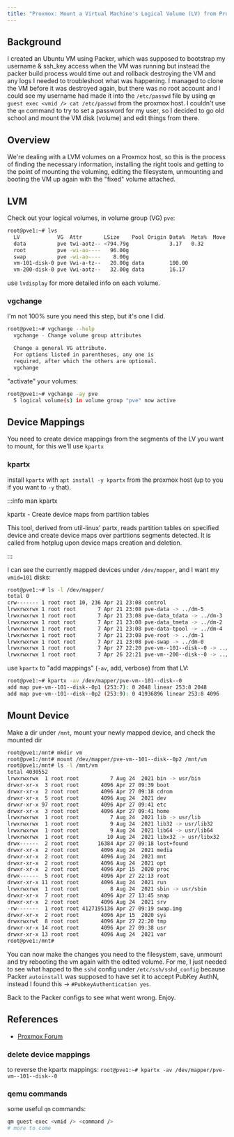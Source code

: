 ```yaml
---
title: "Proxmox: Mount a Virtual Machine's Logical Volume (LV) from Proxmox Host"
---
```


## Background

I created an Ubuntu VM using Packer, which was supposed to bootstrap my username & ssh_key access when the VM was running but instead the packer build process would time out and rollback destroying the VM and any logs I needed to troubleshoot what was happening. I managed to clone the VM before it was destroyed again, but there was no root account and I could see my username had made it into the `/etc/passwd` file by using `qm guest exec <vmid /> cat /etc/passwd` from the proxmox host. I couldn't use the `qm` command to try to set a password for my user, so I decided to go old school and mount the VM disk (volume) and edit things from there.

## Overview

We're dealing with a LVM volumes on a Proxmox host, so this is the process of finding the necessary information, installing the right tools and getting to the point of mounting the voluming, editing the filesystem, unmounting and booting the VM up again with the "fixed" volume attached.

## LVM

Check out your logical volumes, in volume group (VG) `pve`:

```bash
root@pve1:~# lvs
  LV            VG  Attr       LSize    Pool Origin Data%  Meta%  Move Log Cpy%Sync Convert
  data          pve twi-aotz-- <794.79g             3.17   0.32
  root          pve -wi-ao----   96.00g
  swap          pve -wi-ao----    8.00g
  vm-101-disk-0 pve Vwi-a-tz--   20.00g data        100.00
  vm-200-disk-0 pve Vwi-aotz--   32.00g data        16.17
```

use `lvdisplay` for more detailed info on each volume.

### vgchange

I'm not 100% sure you need this step, but it's one I did.

```bash
root@pve1:~# vgchange --help
  vgchange - Change volume group attributes

  Change a general VG attribute.
  For options listed in parentheses, any one is
  required, after which the others are optional.
  vgchange
```

"activate" your volumes:

```bash
root@pve1:~# vgchange -ay pve
  5 logical volume(s) in volume group "pve" now active
```

## Device Mappings

You need to create device mappings from the segments of the LV you want to mount, for this we'll use `kpartx`

### kpartx

install `kpartx` with `apt install -y kpartx` from the proxmox host (up to you if you want to `-y` that).

:::info man kpartx

kpartx - Create device maps from partition tables

This  tool, derived from util-linux' partx, reads partition tables on specified device and create device maps over partitions segments detected. It  is  called  from  hotplug  upon device maps creation and deletion.

:::

I can see the currently mapped devices under `/dev/mapper`, and I want my `vmid=101` disks:

```bash
root@pve1:~# ls -l /dev/mapper/
total 0
crw------- 1 root root 10, 236 Apr 21 23:08 control
lrwxrwxrwx 1 root root       7 Apr 21 23:08 pve-data -> ../dm-5
lrwxrwxrwx 1 root root       7 Apr 21 23:08 pve-data_tdata -> ../dm-3
lrwxrwxrwx 1 root root       7 Apr 21 23:08 pve-data_tmeta -> ../dm-2
lrwxrwxrwx 1 root root       7 Apr 21 23:08 pve-data-tpool -> ../dm-4
lrwxrwxrwx 1 root root       7 Apr 21 23:08 pve-root -> ../dm-1
lrwxrwxrwx 1 root root       7 Apr 21 23:08 pve-swap -> ../dm-0
lrwxrwxrwx 1 root root       7 Apr 27 22:20 pve-vm--101--disk--0 -> ../dm-8
lrwxrwxrwx 1 root root       7 Apr 26 22:21 pve-vm--200--disk--0 -> ../dm-6
```

use `kpartx` to "add mappings" (`-av`, add, verbose) from that LV:

```bash
root@pve1:~# kpartx -av /dev/mapper/pve-vm--101--disk--0
add map pve-vm--101--disk--0p1 (253:7): 0 2048 linear 253:8 2048
add map pve-vm--101--disk--0p2 (253:9): 0 41936896 linear 253:8 4096
```

## Mount Device

Make a dir under `/mnt`, mount your newly mapped device, and check the mounted dir

```bash
root@pve1:/mnt# mkdir vm
root@pve1:/mnt# mount /dev/mapper/pve-vm--101--disk--0p2 /mnt/vm
root@pve1:/mnt# ls -l /mnt/vm
total 4030552
lrwxrwxrwx  1 root root          7 Aug 24  2021 bin -> usr/bin
drwxr-xr-x  3 root root       4096 Apr 27 09:39 boot
drwxr-xr-x  2 root root       4096 Apr 27 09:18 cdrom
drwxr-xr-x  5 root root       4096 Aug 24  2021 dev
drwxr-xr-x 97 root root       4096 Apr 27 09:41 etc
drwxr-xr-x  3 root root       4096 Apr 27 09:41 home
lrwxrwxrwx  1 root root          7 Aug 24  2021 lib -> usr/lib
lrwxrwxrwx  1 root root          9 Aug 24  2021 lib32 -> usr/lib32
lrwxrwxrwx  1 root root          9 Aug 24  2021 lib64 -> usr/lib64
lrwxrwxrwx  1 root root         10 Aug 24  2021 libx32 -> usr/libx32
drwx------  2 root root      16384 Apr 27 09:18 lost+found
drwxr-xr-x  2 root root       4096 Aug 24  2021 media
drwxr-xr-x  2 root root       4096 Aug 24  2021 mnt
drwxr-xr-x  2 root root       4096 Aug 24  2021 opt
drwxr-xr-x  2 root root       4096 Apr 15  2020 proc
drwx------  5 root root       4096 Apr 27 22:13 root
drwxr-xr-x 11 root root       4096 Aug 24  2021 run
lrwxrwxrwx  1 root root          8 Aug 24  2021 sbin -> usr/sbin
drwxr-xr-x  7 root root       4096 Apr 27 13:45 snap
drwxr-xr-x  2 root root       4096 Aug 24  2021 srv
-rw-------  1 root root 4127195136 Apr 27 09:19 swap.img
drwxr-xr-x  2 root root       4096 Apr 15  2020 sys
drwxrwxrwt  8 root root       4096 Apr 27 22:20 tmp
drwxr-xr-x 14 root root       4096 Apr 27 09:38 usr
drwxr-xr-x 13 root root       4096 Aug 24  2021 var
root@pve1:/mnt#
```

You can now make the changes you need to the filesystem, save, unmount and try rebooting the vm again with the edited volume. For me, I just needed to see what happed to the `sshd` config under `/etc/ssh/sshd_config` because Packer `autoinstall` was supposed to have set it to accept PubKey AuthN, instead I found this -> `#PubkeyAuthentication yes`.

Back to the Packer configs to see what went wrong. Enjoy.

## References

- [Proxmox Forum](https://forum.proxmox.com/threads/how-to-mount-lvm-disk-of-vm.25218/)

### delete device mappings

to reverse the kpartx mappings: `root@pve1:~# kpartx -av /dev/mapper/pve-vm--101--disk--0`

### qemu commands

some useful `qm` commands:

```bash
qm guest exec <vmid /> <command />
# more to come
```
